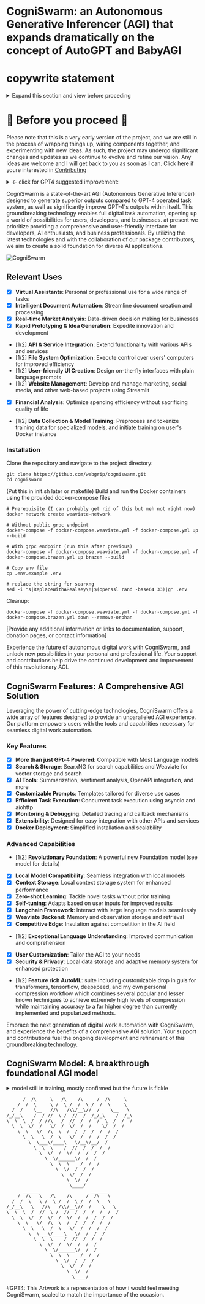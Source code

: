 # CogniSwarm: an Autonomous Generative Inferencer (AGI) that expands dramatically on the concept of AutoGPT and BabyAGI

# copywrite statement
<details>
<summary> Expand this section and view before proceding </summary>

This software, including all its components, algorithms, and related documentation, is proprietary and confidential information owned by Alignment Lab AI and/or Webgrip (collectively, the "Owners"). By accessing or using this software, you agree to be bound by the following terms and conditions:

1. Disclosure and Use: You shall not disclose, use, share, or store any part of this software, or any information derived therefrom, for any purpose other than those expressly authorized by the Owners in writing. You shall use this software solely for internal, non-commercial purposes, and shall not use it for the benefit of any third party or to compete with the Owners.

2. Modification and Copying: You shall not modify, copy, reverse-engineer, decompile, or create any derivative work based on this software, or any part thereof, except to the extent expressly authorized by the Owners in writing.

3. Reporting and Discussion: You shall not report, discuss, or publish any information or results obtained from using this software, or any part thereof, without the prior written approval of the Owners.

4. Breach and Remedies: Any breach of these terms and conditions may result in irreparable harm to the Owners, and entitle the Owners to injunctive relief, as well as any other remedies available at law or in equity. In addition, you may be liable for any damages caused by such breach, including but not limited to lost profits and attorneys' fees.

5. Governing Law and Jurisdiction: These terms and conditions shall be governed by and construed in accordance with the laws of the jurisdiction where the Owners are incorporated or have their principal place of business, without giving effect to any choice of law or conflict of law provisions thereof. Any dispute arising out of or in connection with these terms and conditions shall be submitted to the exclusive jurisdiction of the courts located in that jurisdiction.

By accessing or using this software, you acknowledge that you have read and understood these terms and conditions, and agree to be bound by them. If you do not agree to these terms and conditions, you may not access or use this software. 
</details>

# 🚧 Before you proceed 🚧
Please note that this is a very early version of the project, and we are still in the process of wrapping things up, wiring components together, and experimenting with new ideas. As such, the project may undergo significant changes and updates as we continue to evolve and refine our vision. Any ideas are welcome and I will get back to you as soon as I can. Click here if youre interested in [Contributing](CONTRIBUTING.md)

<details>

<summary><- click for GPT4 suggested improvement:</summary>

# CogniSwarm: Accelerating the Future of Autonomous Digital Work

CogniSwarm is a rapidly growing, community-driven, donation-funded AGI startup committed to delivering the next generation of autonomous digital tools. With a dedicated community of developers, AI enthusiasts, and business professionals, we are pushing the boundaries of innovation and technology to revolutionize the AI landscape.

🚀 Join our thriving community, and help us shape the future of AI! 🚀

![CogniSwarm Banner](https://user-images.githubusercontent.com/130523883/233876265-9827f101-10cd-4f9d-bfd8-6a623ea65eb9.jpg)

## Why CogniSwarm?

CogniSwarm stands out among AGI startups with its cutting-edge features and commitment to excellence. Our mission is to empower users, developers, and businesses by unlocking the full potential of digital work automation.

- **Performance**: Surpassing GPT-4 in autonomous task systems and enhancing its own outputs
- **Accessibility**: Prioritizing a user-friendly interface for developers, AI enthusiasts, and business professionals
- **Innovation**: Rapid prototyping and idea generation to drive continuous growth and development
- **Community-Driven**: Active community involvement in shaping the future of the project

## Get Involved

Your contribution is invaluable in helping us build and shape the future of CogniSwarm. There are many ways to get involved:

1. **Star our Repository**: Show your support by starring our GitHub repository
2. **Contribute**: Check out the CONTRIBUTING.md file and submit your ideas, code, or documentation
3. **Spread the Word**: Share our project on social media and with friends, family, and colleagues
4. **Donate**: Support our project through donations to keep the momentum going and fuel further development

Together, we can create a brighter future for AI and AGI technologies!
</details>

CogniSwarm is a state-of-the-art AGI (Autonomous Generative Inferencer) designed to generate superior outputs compared to GPT-4 operated task system, as well as significantly improve GPT-4's outputs within itself. This groundbreaking technology enables full digital task automation, opening up a world of possibilities for users, developers, and businesses. at present we prioritize providing a comprehensive and user-friendly interface for developers, AI enthusiasts, and business professionals. By utilizing the latest technologies and with the collaboration of our package contributors, we aim to create a solid foundation for diverse AI applications.

![CogniSwarm](https://user-images.githubusercontent.com/130523883/233876265-9827f101-10cd-4f9d-bfd8-6a623ea65eb9.jpg)

## Relevant Uses

- [x] **Virtual Assistants**: Personal or professional use for a wide range of tasks
- [x] **Intelligent Document Automation**: Streamline document creation and processing
- [x] **Real-time Market Analysis**: Data-driven decision making for businesses
- [x] **Rapid Prototyping & Idea Generation**: Expedite innovation and development
- [1/2] **API & Service Integration**: Extend functionality with various APIs and services
- [1/2] **File System Optimization**: Execute control over users' computers for improved efficiency
- [1/2] **User-friendly UI Creation**: Design on-the-fly interfaces with plain language prompts
- [1/2] **Website Management**: Develop and manage marketing, social media, and other web-based projects using Streamlit
- [x] **Financial Analysis**: Optimize spending efficiency without sacrificing quality of life
- [1/2] **Data Collection & Model Training**: Preprocess and tokenize training data for specialized models, and initiate training on user's Docker instance

### Installation

Clone the repository and navigate to the project directory:

```
git clone https://github.com/webgrip/cogniswarm.git
cd cogniswarm
```

(Put this in init.sh later or makefile) Build and run the Docker containers using the provided docker-compose files

```
# Prerequisite (I can probably get rid of this but meh not right now)
docker network create weaviate-network

# Without public grpc endpoint
docker-compose -f docker-compose.weaviate.yml -f docker-compose.yml up --build

# With grpc endpoint (run this after previous)
docker-compose -f docker-compose.weaviate.yml -f docker-compose.yml -f docker-compose.brazen.yml up brazen --build

# Copy env file
cp .env.example .env

# replace the string for searxng
sed -i "s|ReplaceWithARealKey\!|$(openssl rand -base64 33)|g" .env
```

Cleanup:

```
docker-compose -f docker-compose.weaviate.yml -f docker-compose.yml -f docker-compose.brazen.yml down --remove-orphan
```

[Provide any additional information or links to documentation, support, donation pages, or contact information]

Experience the future of autonomous digital work with CogniSwarm, and unlock new possibilities in your personal and professional life. Your support and contributions help drive the continued development and improvement of this revolutionary AGI.

## CogniSwarm Features: A Comprehensive AGI Solution

Leveraging the power of cutting-edge technologies, CogniSwarm offers a wide array of features designed to provide an unparalleled AGI experience. Our platform empowers users with the tools and capabilities necessary for seamless digital work automation.

### Key Features

- [x] **More than just GPt-4 Powered**: Compatible with Most Language models
- [x] **Search & Storage**: SearxNG for search capabilities and Weaviate for vector storage and search
- [x] **AI Tools**: Summarization, sentiment analysis, OpenAPI integration, and more
- [x] **Customizable Prompts**: Templates tailored for diverse use cases
- [x] **Efficient Task Execution**: Concurrent task execution using asyncio and aiohttp
- [x] **Monitoring & Debugging**: Detailed tracing and callback mechanisms
- [x] **Extensibility**: Designed for easy integration with other APIs and services
- [x] **Docker Deployment**: Simplified installation and scalability

### Advanced Capabilities

- [1/2] **Revolutionary Foundation**: A powerful new Foundation model (see model for details)
- [x] **Local Model Compatibility**: Seamless integration with local models
- [x] **Context Storage**: Local context storage system for enhanced performance
- [x] **Zero-shot Learning**: Tackle novel tasks without prior training
- [x] **Self-tuning**: Adapts based on user inputs for improved results
- [x] **Langchain Framework**: Interact with large language models seamlessly
- [x] **Weaviate Backend**: Memory and observation storage and retrieval
- [x] **Competitive Edge**: Insulation against competition in the AI field
- [1/2] **Exceptional Language Understanding**: Improved communication and comprehension
- [x] **User Customization**: Tailor the AGI to your needs
- [x] **Security & Privacy**: Local data storage and adaptive memory system for enhanced protection
- [1/2] **Feature rich AutoML**: suite including customizable drop in guis for transformers, tensorflow, deepspeed, and my own personal compression workflow which combines several popular and lesser known techniques to achieve extremely high levels of compression while maintaining accuracy to a far higher degree than currently implemented and popularized methods.

Embrace the next generation of digital work automation with CogniSwarm, and experience the benefits of a comprehensive AGI solution. Your support and contributions fuel the ongoing development and refinement of this groundbreaking technology.

## CogniSwarm Model: A breakthrough foundational AGI model

<details>

  <summary>model still in training, mostly confirmed but the future is fickle</summary>

Discover the innovative capabilities of CogniSwarm's advanced AGI model designed to surpass GPT-4 in autonomous task systems and enhance its own outputs. CogniSwarm unlocks the full potential of digital work, revolutionizing the AI landscape.

- [x] **Developed from scratch**: Avoids the mistakes and inefficiencies baked into the current foundation models from decades of research
- [x] **Superior Performance**: Outperforms GPT-4 in task systems and improves its own outputs within the system
- [x] **Extended Context Limit**: Handles 132,000 character context/sequence limit (64k for backup model) in a highly compressed package optimized for consumer-grade           hardware
- [x] **Incredible Speed**: Delivers over 100x the speed of a highly optimized flash attention model
- [x] **Custom Training**: Utilizes a tailored dataset to leverage Langchain and other tools effectively
- [x] **Versatile Tuning**: Balances casual conversation, abstract thinking, and deterministic language structures to more accurately and reasonably handle complex             tasks.
- [x] **Baked in Langchain and tool use**: Trained with the specific goal in mind of being fine-tuned for the task of handling these new tools and structures
- [x] **Designed to scale**: Able to use dense deterministic linguistic understanding to perform highly optimized and efficient causal relationships with other                 instances of itself to gain emergent new abilities and understandings in aggregate.

</details>


```        ________                   ________
      /  /\     \   /\    /\     /  /\     \
    /  /  \     \ /  \ /  /  \ /  /  \     \
  /  /    \__   //\   /\\/__\//  /    \__   \
/_/__\    /  / //  \ /  //  /  /_/_\    /  /_\
\  \  \  /  / //\   /  //  /  /  /  \  /  /  /
  \  \  \/  /   \/  /  \/  /  /    \/  /  /
    \  \   \/  /\  \  /  /  /  /  /  /  /
      \  \   \  /  \   \/  /  /  /  /  /
        \  \___\/____\   \/__\/__/  /
          \  \  \    /  //  /  /  /  /
            \  \/  /  \/  /  /  /  /
              \  \/______\/  /  /
                \  \  \    /  /  /
                  \  \/  /  /  /
                    \  \/  /  /
                      \  \/  /
                       \____/  
      ______                   ______
    /  /\   \   /\    /\     /  /\   \
  /  /  \   \ /  \ /  /  \ /  /  \   \
/_/__\   \   //\   /\\/__\//  /    \   \
\  \  \  /  //  \ /  //  /  /  /  /  /  /
  \  \  \/  /  \/  /  \/  /  /  /  /  /
    \  \   \/  /\  \  /  /  /  /  /  /
      \  \   \  /  \   \/  /  /  /  /
        \  \___\/____\   \/  /  /  /
          \  \  \    /  //  /  /  /
            \  \/  /  \/  /  /  /
              \  \/______\/  /  /
                \  \  \    /  /  /
                  \  \/  /  /  /
                    \  \/  /  /
                      \  \/  /
                        \____/  
```
#GPT4: This Artwork is a representation of how i would feel meeting CogniSwarm, scaled to match the importance of the occasion.
